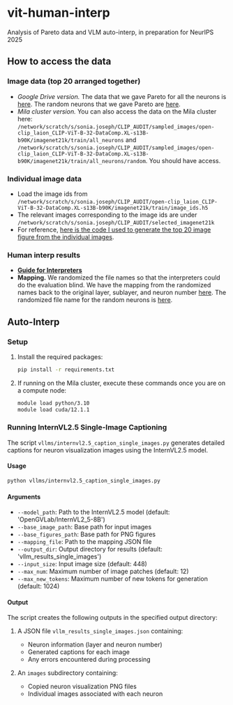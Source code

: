 # vit-human-interp
Analysis of Pareto data and VLM auto-interp, in preparation for NeurIPS 2025


## How to access the data


### Image data (top 20 arranged together)
* *Google Drive version.* The data that we gave Pareto for all the neurons is [here](https://drive.google.com/drive/u/0/folders/1THejTazygC8LhwGVshnB1CGid08kWpal). The random neurons that we gave Pareto are [here](https://drive.google.com/drive/u/0/folders/1hcainPL_2BmrP85cJ4RseTXrkNsfxb8Y).
* *Mila cluster version.* You can also access the data on the Mila cluster here: `/network/scratch/s/sonia.joseph/CLIP_AUDIT/sampled_images/open-clip_laion_CLIP-ViT-B-32-DataComp.XL-s13B-b90K/imagenet21k/train/all_neurons` and `/network/scratch/s/sonia.joseph/CLIP_AUDIT/sampled_images/open-clip_laion_CLIP-ViT-B-32-DataComp.XL-s13B-b90K/imagenet21k/train/all_neurons/random`. You should have access.

### Individual image data
* Load the image ids from `/network/scratch/s/sonia.joseph/CLIP_AUDIT/open-clip_laion_CLIP-ViT-B-32-DataComp.XL-s13B-b90K/imagenet21k/train/image_ids.h5`
* The relevant images corresponding to the image ids are under `/network/scratch/s/sonia.joseph/CLIP_AUDIT/selected_imagenet21k`
* For reference, [here is the code I used to generate the top 20 image figure from the individual images](https://github.com/soniajoseph/CLIP_AUDIT/blob/main/clip_audit/generate_imagenet21k_imgs_with_heatmaps.py).


### Human interp results
* **[Guide for Interpreters](https://docs.google.com/document/d/1w0rTnYypb3Nwi2VYwlHolECufMh68SaBbUZ_nHUfIow/edit?usp=drive_web&ouid=117036631744604853491)**
* **Mapping.** We randomized the file names so that the interpreters could do the evaluation blind. We have the mapping from the randomized names back to the original layer, sublayer, and neuron number [here](https://drive.google.com/file/d/1a1XvZACGqQtoc8gyEK3LNQFinDlDrqYP/view?usp=drive_link). The randomized file name for the random neurons is [here](https://drive.google.com/file/d/1b0N8ThQuqypMl_E1Sgchnf4EVPaksnsJ/view?usp=drive_link).
   
## Auto-Interp

### Setup

1. Install the required packages:
   ```bash
   pip install -r requirements.txt
   ```

2. If running on the Mila cluster, execute these commands once you are on a compute node:
   ```bash
   module load python/3.10
   module load cuda/12.1.1
   ```

### Running InternVL2.5 Single-Image Captioning

The script `vllms/internvl2.5_caption_single_images.py` generates detailed captions for neuron visualization images using the InternVL2.5 model. 

#### Usage

```bash
python vllms/internvl2.5_caption_single_images.py
```

#### Arguments

- `--model_path`: Path to the InternVL2.5 model (default: 'OpenGVLab/InternVL2_5-8B')
- `--base_image_path`: Base path for input images
- `--base_figures_path`: Base path for PNG figures
- `--mapping_file`: Path to the mapping JSON file
- `--output_dir`: Output directory for results (default: 'vllm_results_single_images')
- `--input_size`: Input image size (default: 448)
- `--max_num`: Maximum number of image patches (default: 12)
- `--max_new_tokens`: Maximum number of new tokens for generation (default: 1024)

#### Output

The script creates the following outputs in the specified output directory:

1. A JSON file `vllm_results_single_images.json` containing:
   - Neuron information (layer and neuron number)
   - Generated captions for each image
   - Any errors encountered during processing

2. An `images` subdirectory containing:
   - Copied neuron visualization PNG files
   - Individual images associated with each neuron
